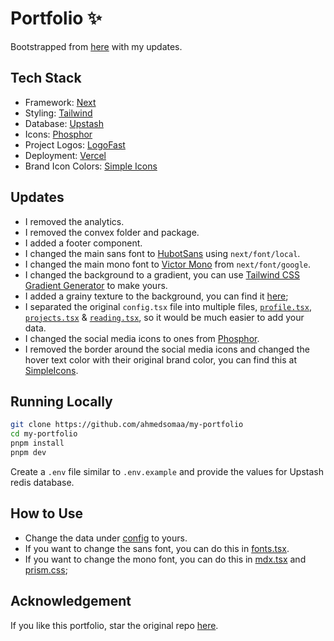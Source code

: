 # Portfolio ✨

Bootstrapped from [here](https://github.com/hqasmei/portfolio) with my updates.

## Tech Stack

- Framework: [Next](https://nextjs.org/)
- Styling: [Tailwind](https://tailwindcss.com/)
- Database: [Upstash](https://upstash.com/)
- Icons: [Phosphor](https://phosphoricons.com)
- Project Logos: [LogoFast](https://shipfa.st/tools/logo-fast)
- Deployment: [Vercel](https://vercel.com/home)
- Brand Icon Colors: [Simple Icons](https://simpleicons.org/)

## Updates

- I removed the analytics.
- I removed the convex folder and package.
- I added a footer component.
- I changed the main sans font to [HubotSans](https://github.com/github/hubot-sans) using `next/font/local`.
- I changed the main mono font to [Victor Mono](https://fonts.google.com/specimen/Victor+Mono) from `next/font/google`.
- I changed the background to a gradient, you can use [Tailwind CSS Gradient Generator](https://tailwindcomponents.com/gradient-generator/) to make yours.
- I added a grainy texture to the background, you can find it [here](./src//components/GrainyBackground.tsx);
- I separated the original `config.tsx` file into multiple files, [`profile.tsx`](./src/config/profile.tsx), [`projects.tsx`](./src//config/projects.tsx) & [`reading.tsx`](./src/config/reading.tsx), so it would be much easier to add your data.
- I changed the social media icons to ones from [Phosphor](https://phosphoricons.com).
- I removed the border around the social media icons and changed the hover text color with their original brand color, you can find this at [SimpleIcons](https://simpleicons.org/).

## Running Locally

```bash
git clone https://github.com/ahmedsomaa/my-portfolio
cd my-portfolio
pnpm install
pnpm dev
```

Create a `.env` file similar to `.env.example` and provide the values for Upstash redis database.

## How to Use

- Change the data under [config](./src/config/) to yours.
- If you want to change the sans font, you can do this in [fonts.tsx](./src/app/fonts.tsx).
- If you want to change the mono font, you can do this in [mdx.tsx](./src/components/mdx.tsx) and [prism.css](./src/styles/prism.css);

## Acknowledgement

If you like this portfolio, star the original repo [here](https://github.com/hqasmei/portfolio).
